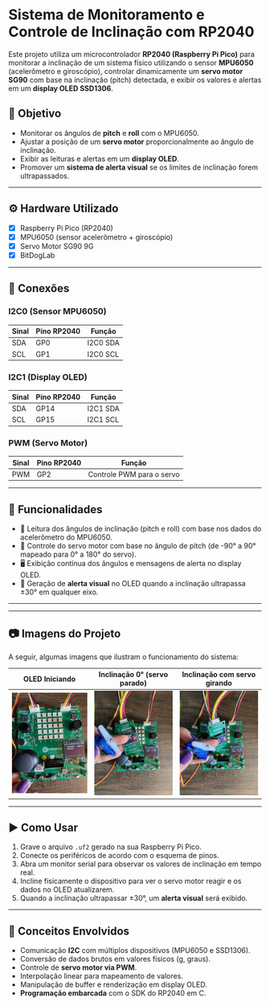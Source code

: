 # Sistema de Monitoramento e Controle de Inclinação com RP2040

Este projeto utiliza um microcontrolador **RP2040 (Raspberry Pi Pico)** para monitorar a inclinação de um sistema físico utilizando o sensor **MPU6050** (acelerômetro e giroscópio), controlar dinamicamente um **servo motor SG90** com base na inclinação (pitch) detectada, e exibir os valores e alertas em um **display OLED SSD1306**.

## 🧠 Objetivo

- Monitorar os ângulos de **pitch** e **roll** com o MPU6050.
- Ajustar a posição de um **servo motor** proporcionalmente ao ângulo de inclinação.
- Exibir as leituras e alertas em um **display OLED**.
- Promover um **sistema de alerta visual** se os limites de inclinação forem ultrapassados.

---

## ⚙️ Hardware Utilizado

- [x] Raspberry Pi Pico (RP2040)
- [x] MPU6050 (sensor acelerômetro + giroscópio)
- [x] Servo Motor SG90 9G
- [x] BitDogLab

---

## 🔌 Conexões

### I2C0 (Sensor MPU6050)
| Sinal | Pino RP2040 | Função |
|-------|-------------|--------|
| SDA   | GP0         | I2C0 SDA |
| SCL   | GP1         | I2C0 SCL |

### I2C1 (Display OLED)
| Sinal | Pino RP2040 | Função |
|-------|-------------|--------|
| SDA   | GP14        | I2C1 SDA |
| SCL   | GP15        | I2C1 SCL |

### PWM (Servo Motor)
| Sinal     | Pino RP2040 | Função      |
|-----------|-------------|-------------|
| PWM       | GP2         | Controle PWM para o servo |

---

## 🧪 Funcionalidades

- 📐 Leitura dos ângulos de inclinação (pitch e roll) com base nos dados do acelerômetro do MPU6050.
- 🦾 Controle do servo motor com base no ângulo de pitch (de -90° a 90° mapeado para 0° a 180° do servo).
- 🖥️ Exibição contínua dos ângulos e mensagens de alerta no display OLED.
- 🚨 Geração de **alerta visual** no OLED quando a inclinação ultrapassa ±30° em qualquer eixo.

---

---

## 📷 Imagens do Projeto

A seguir, algumas imagens que ilustram o funcionamento do sistema:

| OLED Iniciando               | Inclinação 0° (servo parado)       | Inclinação com servo girando      |
|-----------------------------|------------------------------------|-----------------------------------|
| ![](imgs/img0.jpg) | ![](imgs/img1.jpg) | ![](imgs/img2.jpg) |

---

## ▶️ Como Usar

1. Grave o arquivo `.uf2` gerado na sua Raspberry Pi Pico.
2. Conecte os periféricos de acordo com o esquema de pinos.
3. Abra um monitor serial para observar os valores de inclinação em tempo real.
4. Incline fisicamente o dispositivo para ver o servo motor reagir e os dados no OLED atualizarem.
5. Quando a inclinação ultrapassar ±30°, um **alerta visual** será exibido.

---

## 🧠 Conceitos Envolvidos

* Comunicação **I2C** com múltiplos dispositivos (MPU6050 e SSD1306).
* Conversão de dados brutos em valores físicos (g, graus).
* Controle de **servo motor via PWM**.
* Interpolação linear para mapeamento de valores.
* Manipulação de buffer e renderização em display OLED.
* **Programação embarcada** com o SDK do RP2040 em C.
